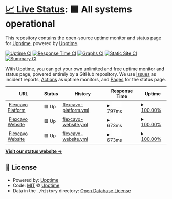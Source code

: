 # [📈 Live Status](https://status.flexcavo.de): <!--live status--> **🟩 All systems operational**

This repository contains the open-source uptime monitor and status page for [Upptime](https://upptime.js.org), powered by [Upptime](https://github.com/upptime/upptime).

[![Uptime CI](https://github.com/upptime/upptime/workflows/Uptime%20CI/badge.svg)](https://github.com/upptime/upptime/actions?query=workflow%3A%22Uptime+CI%22)
[![Response Time CI](https://github.com/upptime/upptime/workflows/Response%20Time%20CI/badge.svg)](https://github.com/upptime/upptime/actions?query=workflow%3A%22Response+Time+CI%22)
[![Graphs CI](https://github.com/upptime/upptime/workflows/Graphs%20CI/badge.svg)](https://github.com/upptime/upptime/actions?query=workflow%3A%22Graphs+CI%22)
[![Static Site CI](https://github.com/upptime/upptime/workflows/Static%20Site%20CI/badge.svg)](https://github.com/upptime/upptime/actions?query=workflow%3A%22Static+Site+CI%22)
[![Summary CI](https://github.com/upptime/upptime/workflows/Summary%20CI/badge.svg)](https://github.com/upptime/upptime/actions?query=workflow%3A%22Summary+CI%22)

With [Upptime](https://upptime.js.org), you can get your own unlimited and free uptime monitor and status page, powered entirely by a GitHub repository. We use [Issues](https://github.com/upptime/upptime/issues) as incident reports, [Actions](https://github.com/upptime/upptime/actions) as uptime monitors, and [Pages](https://status.flexcavo.de) for the status page.

<!--start: status pages-->
<!-- This summary is generated by Upptime (https://github.com/upptime/upptime) -->
<!-- Do not edit this manually, your changes will be overwritten -->
<!-- prettier-ignore -->
| URL | Status | History | Response Time | Uptime |
| --- | ------ | ------- | ------------- | ------ |
| <img alt="" src="https://favicons.githubusercontent.com/app.flexcavo.de" height="13"> [Flexcavo Platform](https://app.flexcavo.de) | 🟩 Up | [flexcavo-platform.yml](https://github.com/flexcavo/uptime/commits/HEAD/history/flexcavo-platform.yml) | <details><summary><img alt="Response time graph" src="./graphs/flexcavo-platform/response-time-week.png" height="20"> 797ms</summary><br><a href="https://upptime.github.io/upptime/history/flexcavo-platform"><img alt="Response time 779" src="https://img.shields.io/endpoint?url=https%3A%2F%2Fraw.githubusercontent.com%2Fflexcavo%2Fuptime%2FHEAD%2Fapi%2Fflexcavo-platform%2Fresponse-time.json"></a><br><a href="https://upptime.github.io/upptime/history/flexcavo-platform"><img alt="24-hour response time 562" src="https://img.shields.io/endpoint?url=https%3A%2F%2Fraw.githubusercontent.com%2Fflexcavo%2Fuptime%2FHEAD%2Fapi%2Fflexcavo-platform%2Fresponse-time-day.json"></a><br><a href="https://upptime.github.io/upptime/history/flexcavo-platform"><img alt="7-day response time 797" src="https://img.shields.io/endpoint?url=https%3A%2F%2Fraw.githubusercontent.com%2Fflexcavo%2Fuptime%2FHEAD%2Fapi%2Fflexcavo-platform%2Fresponse-time-week.json"></a><br><a href="https://upptime.github.io/upptime/history/flexcavo-platform"><img alt="30-day response time 779" src="https://img.shields.io/endpoint?url=https%3A%2F%2Fraw.githubusercontent.com%2Fflexcavo%2Fuptime%2FHEAD%2Fapi%2Fflexcavo-platform%2Fresponse-time-month.json"></a><br><a href="https://upptime.github.io/upptime/history/flexcavo-platform"><img alt="1-year response time 779" src="https://img.shields.io/endpoint?url=https%3A%2F%2Fraw.githubusercontent.com%2Fflexcavo%2Fuptime%2FHEAD%2Fapi%2Fflexcavo-platform%2Fresponse-time-year.json"></a></details> | <details><summary><a href="https://upptime.github.io/upptime/history/flexcavo-platform">100.00%</a></summary><a href="https://upptime.github.io/upptime/history/flexcavo-platform"><img alt="All-time uptime 100.00%" src="https://img.shields.io/endpoint?url=https%3A%2F%2Fraw.githubusercontent.com%2Fflexcavo%2Fuptime%2FHEAD%2Fapi%2Fflexcavo-platform%2Fuptime.json"></a><br><a href="https://upptime.github.io/upptime/history/flexcavo-platform"><img alt="24-hour uptime 100.00%" src="https://img.shields.io/endpoint?url=https%3A%2F%2Fraw.githubusercontent.com%2Fflexcavo%2Fuptime%2FHEAD%2Fapi%2Fflexcavo-platform%2Fuptime-day.json"></a><br><a href="https://upptime.github.io/upptime/history/flexcavo-platform"><img alt="7-day uptime 100.00%" src="https://img.shields.io/endpoint?url=https%3A%2F%2Fraw.githubusercontent.com%2Fflexcavo%2Fuptime%2FHEAD%2Fapi%2Fflexcavo-platform%2Fuptime-week.json"></a><br><a href="https://upptime.github.io/upptime/history/flexcavo-platform"><img alt="30-day uptime 100.00%" src="https://img.shields.io/endpoint?url=https%3A%2F%2Fraw.githubusercontent.com%2Fflexcavo%2Fuptime%2FHEAD%2Fapi%2Fflexcavo-platform%2Fuptime-month.json"></a><br><a href="https://upptime.github.io/upptime/history/flexcavo-platform"><img alt="1-year uptime 100.00%" src="https://img.shields.io/endpoint?url=https%3A%2F%2Fraw.githubusercontent.com%2Fflexcavo%2Fuptime%2FHEAD%2Fapi%2Fflexcavo-platform%2Fuptime-year.json"></a></details>
| <img alt="" src="https://favicons.githubusercontent.com/www.flexcavo.de" height="13"> [Flexcavo Website](https://www.flexcavo.de) | 🟩 Up | [flexcavo-website.yml](https://github.com/flexcavo/uptime/commits/HEAD/history/flexcavo-website.yml) | <details><summary><img alt="Response time graph" src="./graphs/flexcavo-website/response-time-week.png" height="20"> 673ms</summary><br><a href="https://upptime.github.io/upptime/history/flexcavo-website"><img alt="Response time 635" src="https://img.shields.io/endpoint?url=https%3A%2F%2Fraw.githubusercontent.com%2Fflexcavo%2Fuptime%2FHEAD%2Fapi%2Fflexcavo-website%2Fresponse-time.json"></a><br><a href="https://upptime.github.io/upptime/history/flexcavo-website"><img alt="24-hour response time 527" src="https://img.shields.io/endpoint?url=https%3A%2F%2Fraw.githubusercontent.com%2Fflexcavo%2Fuptime%2FHEAD%2Fapi%2Fflexcavo-website%2Fresponse-time-day.json"></a><br><a href="https://upptime.github.io/upptime/history/flexcavo-website"><img alt="7-day response time 673" src="https://img.shields.io/endpoint?url=https%3A%2F%2Fraw.githubusercontent.com%2Fflexcavo%2Fuptime%2FHEAD%2Fapi%2Fflexcavo-website%2Fresponse-time-week.json"></a><br><a href="https://upptime.github.io/upptime/history/flexcavo-website"><img alt="30-day response time 635" src="https://img.shields.io/endpoint?url=https%3A%2F%2Fraw.githubusercontent.com%2Fflexcavo%2Fuptime%2FHEAD%2Fapi%2Fflexcavo-website%2Fresponse-time-month.json"></a><br><a href="https://upptime.github.io/upptime/history/flexcavo-website"><img alt="1-year response time 635" src="https://img.shields.io/endpoint?url=https%3A%2F%2Fraw.githubusercontent.com%2Fflexcavo%2Fuptime%2FHEAD%2Fapi%2Fflexcavo-website%2Fresponse-time-year.json"></a></details> | <details><summary><a href="https://upptime.github.io/upptime/history/flexcavo-website">100.00%</a></summary><a href="https://upptime.github.io/upptime/history/flexcavo-website"><img alt="All-time uptime 100.00%" src="https://img.shields.io/endpoint?url=https%3A%2F%2Fraw.githubusercontent.com%2Fflexcavo%2Fuptime%2FHEAD%2Fapi%2Fflexcavo-website%2Fuptime.json"></a><br><a href="https://upptime.github.io/upptime/history/flexcavo-website"><img alt="24-hour uptime 100.00%" src="https://img.shields.io/endpoint?url=https%3A%2F%2Fraw.githubusercontent.com%2Fflexcavo%2Fuptime%2FHEAD%2Fapi%2Fflexcavo-website%2Fuptime-day.json"></a><br><a href="https://upptime.github.io/upptime/history/flexcavo-website"><img alt="7-day uptime 100.00%" src="https://img.shields.io/endpoint?url=https%3A%2F%2Fraw.githubusercontent.com%2Fflexcavo%2Fuptime%2FHEAD%2Fapi%2Fflexcavo-website%2Fuptime-week.json"></a><br><a href="https://upptime.github.io/upptime/history/flexcavo-website"><img alt="30-day uptime 100.00%" src="https://img.shields.io/endpoint?url=https%3A%2F%2Fraw.githubusercontent.com%2Fflexcavo%2Fuptime%2FHEAD%2Fapi%2Fflexcavo-website%2Fuptime-month.json"></a><br><a href="https://upptime.github.io/upptime/history/flexcavo-website"><img alt="1-year uptime 100.00%" src="https://img.shields.io/endpoint?url=https%3A%2F%2Fraw.githubusercontent.com%2Fflexcavo%2Fuptime%2FHEAD%2Fapi%2Fflexcavo-website%2Fuptime-year.json"></a></details>
| <img alt="" src="https://favicons.githubusercontent.com/api.flexcavo.de" height="13"> [Flexcavo Website](https://api.flexcavo.de/health) | 🟩 Up | [flexcavo-website.yml](https://github.com/flexcavo/uptime/commits/HEAD/history/flexcavo-website.yml) | <details><summary><img alt="Response time graph" src="./graphs/flexcavo-website/response-time-week.png" height="20"> 673ms</summary><br><a href="https://upptime.github.io/upptime/history/flexcavo-website"><img alt="Response time 635" src="https://img.shields.io/endpoint?url=https%3A%2F%2Fraw.githubusercontent.com%2Fflexcavo%2Fuptime%2FHEAD%2Fapi%2Fflexcavo-website%2Fresponse-time.json"></a><br><a href="https://upptime.github.io/upptime/history/flexcavo-website"><img alt="24-hour response time 527" src="https://img.shields.io/endpoint?url=https%3A%2F%2Fraw.githubusercontent.com%2Fflexcavo%2Fuptime%2FHEAD%2Fapi%2Fflexcavo-website%2Fresponse-time-day.json"></a><br><a href="https://upptime.github.io/upptime/history/flexcavo-website"><img alt="7-day response time 673" src="https://img.shields.io/endpoint?url=https%3A%2F%2Fraw.githubusercontent.com%2Fflexcavo%2Fuptime%2FHEAD%2Fapi%2Fflexcavo-website%2Fresponse-time-week.json"></a><br><a href="https://upptime.github.io/upptime/history/flexcavo-website"><img alt="30-day response time 635" src="https://img.shields.io/endpoint?url=https%3A%2F%2Fraw.githubusercontent.com%2Fflexcavo%2Fuptime%2FHEAD%2Fapi%2Fflexcavo-website%2Fresponse-time-month.json"></a><br><a href="https://upptime.github.io/upptime/history/flexcavo-website"><img alt="1-year response time 635" src="https://img.shields.io/endpoint?url=https%3A%2F%2Fraw.githubusercontent.com%2Fflexcavo%2Fuptime%2FHEAD%2Fapi%2Fflexcavo-website%2Fresponse-time-year.json"></a></details> | <details><summary><a href="https://upptime.github.io/upptime/history/flexcavo-website">100.00%</a></summary><a href="https://upptime.github.io/upptime/history/flexcavo-website"><img alt="All-time uptime 100.00%" src="https://img.shields.io/endpoint?url=https%3A%2F%2Fraw.githubusercontent.com%2Fflexcavo%2Fuptime%2FHEAD%2Fapi%2Fflexcavo-website%2Fuptime.json"></a><br><a href="https://upptime.github.io/upptime/history/flexcavo-website"><img alt="24-hour uptime 100.00%" src="https://img.shields.io/endpoint?url=https%3A%2F%2Fraw.githubusercontent.com%2Fflexcavo%2Fuptime%2FHEAD%2Fapi%2Fflexcavo-website%2Fuptime-day.json"></a><br><a href="https://upptime.github.io/upptime/history/flexcavo-website"><img alt="7-day uptime 100.00%" src="https://img.shields.io/endpoint?url=https%3A%2F%2Fraw.githubusercontent.com%2Fflexcavo%2Fuptime%2FHEAD%2Fapi%2Fflexcavo-website%2Fuptime-week.json"></a><br><a href="https://upptime.github.io/upptime/history/flexcavo-website"><img alt="30-day uptime 100.00%" src="https://img.shields.io/endpoint?url=https%3A%2F%2Fraw.githubusercontent.com%2Fflexcavo%2Fuptime%2FHEAD%2Fapi%2Fflexcavo-website%2Fuptime-month.json"></a><br><a href="https://upptime.github.io/upptime/history/flexcavo-website"><img alt="1-year uptime 100.00%" src="https://img.shields.io/endpoint?url=https%3A%2F%2Fraw.githubusercontent.com%2Fflexcavo%2Fuptime%2FHEAD%2Fapi%2Fflexcavo-website%2Fuptime-year.json"></a></details>

<!--end: status pages-->

[**Visit our status website →**](https://status.flexcavo.de)

## 📄 License

- Powered by: [Upptime](https://github.com/upptime/upptime)
- Code: [MIT](./LICENSE) © [Upptime](https://upptime.js.org)
- Data in the `./history` directory: [Open Database License](https://opendatacommons.org/licenses/odbl/1-0/)
